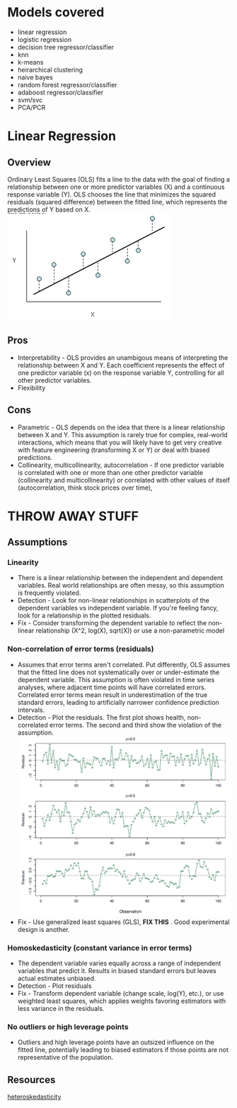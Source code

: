 # Models covered
- linear regression
- logistic regression
- decision tree regressor/classifier
- knn
- k-means
- heirarchical clustering
- naive bayes
- random forest regressor/classifier
- adaboost regressor/classifier
- svm/svc
- PCA/PCR

# Linear Regression
## Overview
Ordinary Least Squares (OLS) fits a line to the data with the goal of finding a relationship between one or more predictor variables (X) and a continuous response variable (Y). OLS chooses the line that minimizes the squared residuals (squared difference) between the fitted line, which represents the predictions of Y based on X.
![alt text](assets/linear_regression.png)
## Pros
- Interpretability - OLS provides an unambigous means of interpreting the relationship between X and Y. Each coefficient represents the effect of one predictor variable (x) on the response variable Y, controlling for all other predictor variables.
- Flexibility
## Cons
- Parametric - OLS depends on the idea that there is a linear relationship between X and Y. This assumption is rarely true for complex, real-world interactions, which means that you will likely have to get very creative with feature engineering (transforming X or Y) or deal with biased predictions.
- Collinearity, multicollinearity, autocorrelation - If one predictor variable is correlated with one or more than one other predictor variable (collinearity and multicollinearity) or correlated with other values of itself (autocorrelation, think stock prices over time), 





# THROW AWAY STUFF
## Assumptions
### Linearity
- There is a linear relationship between the independent and dependent variables. Real world relationships are often messy, so this assumption is frequently violated.
- Detection - Look for non-linear relationships in scatterplots of the dependent variables vs independent variable. If you're feeling fancy, look for a relationship in the plotted residuals. 
- Fix - Consider transforming the dependent variable to reflect the non-linear relationship (X^2, log(X), sqrt(X)) or use a non-parametric model

### Non-correlation of error terms (residuals)
- Assumes that error terms aren't correlated. Put differently, OLS assumes that the fitted line does not systematically over or under-estimate the dependent variable. This assumption is often violated in time series analyses, where adjacent time points will have correlated errors. Correlated error terms mean result in underestimation of the true standard errors, leading to artificially narrower confidence prediction intervals. 
- Detection - Plot the residuals. The first plot shows health, non-correlated error terms. The second and third show the violation of the assumption.
![alt text](assets/correlated_error_terms.png)
- Fix - Use generalized least squares (GLS), __FIX THIS__ . Good experimental design is another.

### Homoskedasticity (constant variance in error terms) 
- The dependent variable varies equally across a range of independent variables that predict it. Results in biased standard errors but leaves actual estimates unbiased.
- Detection - Plot residuals
- Fix - Transform dependent variable (change scale, log(Y), etc.), or use weighted least squares, which applies weights favoring estimators with less variance in the residuals. 

### No outliers or high leverage points
- Outliers and high leverage points have an outsized influence on the fitted line, potentially leading to biased estimators if those points are not representative of the population.

## Resources
[heteroskedasticity](http://www.statsmakemecry.com/smmctheblog/confusing-stats-terms-explained-heteroscedasticity-heteroske.html)
